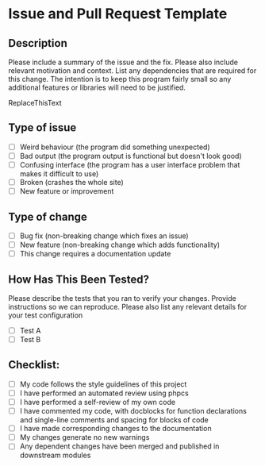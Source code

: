 # Issue and Pull Request Template

## Description

Please include a summary of the issue and the fix. Please also include relevant motivation and context. List any dependencies that are required for this change. The intention is to keep this program fairly small so any additional features or libraries will need to be justified.

ReplaceThisText

## Type of issue

- [ ] Weird behaviour (the program did something unexpected)
- [ ] Bad output (the program output is functional but doesn't look good)
- [ ] Confusing interface (the program has a user interface problem that makes it difficult to use)
- [ ] Broken (crashes the whole site)
- [ ] New feature or improvement

## Type of change

- [ ] Bug fix (non-breaking change which fixes an issue)
- [ ] New feature (non-breaking change which adds functionality)
- [ ] This change requires a documentation update

## How Has This Been Tested?

Please describe the tests that you ran to verify your changes. Provide instructions so we can reproduce. Please also list any relevant details for your test configuration

- [ ] Test A
- [ ] Test B

## Checklist:

- [ ] My code follows the style guidelines of this project
- [ ] I have performed an automated review using phpcs
- [ ] I have performed a self-review of my own code
- [ ] I have commented my code, with docblocks for function declarations and single-line comments and spacing for blocks of code
- [ ] I have made corresponding changes to the documentation
- [ ] My changes generate no new warnings
- [ ] Any dependent changes have been merged and published in downstream modules
